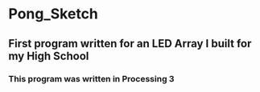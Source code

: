 # Pong_Sketch


## First program written for an LED Array I built for my High School
### This program was written in Processing 3
